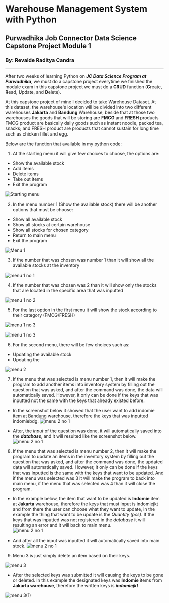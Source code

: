 # Warehouse Management System with Python
## Purwadhika Job Connector Data Science Capstone Project Module 1
### By: Revalde Raditya Candra
<hr>

After two weeks of learning Python on ***JC Data Science Program at Purwadhika***, we must do a capstone project everytime we finished the module exam in this capstone project we must do a **CRUD** function (**C**reate, **R**ead, **U**pdate, and **D**elete).

At this capstone project of mine I decided to take Warehouse Dataset. At this dataset, the warehouse's location will be divided into two different warehouses **Jakarta** and **Bandung** Warehouse, beside that at those two warehouses the goods that will be storing are **FMCG** and **FRESH** products FMCG product are basically daily goods such as instant noodle, packed tea, snacks; and FRESH product are products that cannot sustain for long time such as chicken fillet and egg.

Below are the function that available in my python code:

1. At the starting menu it will give few choices to choose, the options are:
  - Show the available stock
  - Add items
  - Delete items
  - Take out items
  - Exit the program
  
 ![Starting menu](Screenshot/ss1.jpg)
 
2. In the menu number 1 (Show the available stock) there will be another options that must be choose:
  - Show all available stock
  - Show all stocks at certain warehouse
  - Show all stocks for chosen category
  - Return to main menu
  - Exit the program
  
 ![Menu 1](Screenshot/ss2.jpg)
 
3. If the number that was chosen was number 1 than it will show all the available stocks at the inventory
 
 ![menu 1 no 1](Screenshot/ss3.jpg)
 
4. If the number that was chosen was 2 than it will show only the stocks that are located in the specific area that was inputted

![menu 1 no 2](Screenshot/ss4.jpg)

5. For the last option in the first menu it will show the stock according to their category (FMCG/FRESH)

![menu 1 no 3](Screenshot/ss5.jpg)

![menu 1 no 3](Screenshot/ss5(1).jpg)

6. For the second menu, there will be few choices such as:
  - Updating the available stock
  - Updating the
  
 ![menu 2](Screenshot/ss6.jpg)
 
7. If the menu that was selected is menu number 1, then it will make the program to add another items into inventory system by filling out the question that was asked, and after the command was done, the data will automatically saved. However, it only can be done if the keys that was inputted not the same with the keys that already existed before.
  - In the screenshot below it showed that the user want to add indomie item at Bandung warehouse, therefore the keys that was inputted indomiebdg.
![menu 2 no 1](Screenshot/ss7.jpg)

  - After, the *input* of the question was done, it will automatically saved into the ***database***, and it will resulted like the screenshot below.
![menu 2 no 1](Screenshot/ss7(1).jpg)

8. If the menu that was selected is menu number 2, then it will make the program to update an items in the inventory system by filling out the question that was asked, and after the command was done, the updated data will automatically saved. However, it only can be done if the keys that was inputted is the same with the keys that want to be updated. And if the menu was selected was 3 it will make the program to back into main menu, if the menu that was selected was 4 than it will close the program.
  - In the example below, the item that want to be updated is **Indomie** item at **Jakarta** warehouse, therefore the keys that must input is indomiejkt and from there the user can choose what they want to update, in the example the thing that want to be update is the *Quantity (pcs)*. If the keys that was inputted was not registered in the *database* it will resulting an error and it will back to main menu.  
![menu 2 no 1](Screenshot/ss8.jpg)

  - And after all the input was inputted it will automatically saved into main stock.
![menu 2 no 1](Screenshot/ss8(1).jpg)

9. Menu 3 is just simply delete an item based on their keys.

![menu 3](Screenshot/ss9.jpg)
  - After the selected keys was submitted it will causing the keys to be gone or deleted. In this example the designated keys was **Indomie** items from **Jakarta warehouse**, therefore the written keys is ***indomiejkt***
  
 ![menu 3(1)](Screenshot/ss9(1).jpg)
